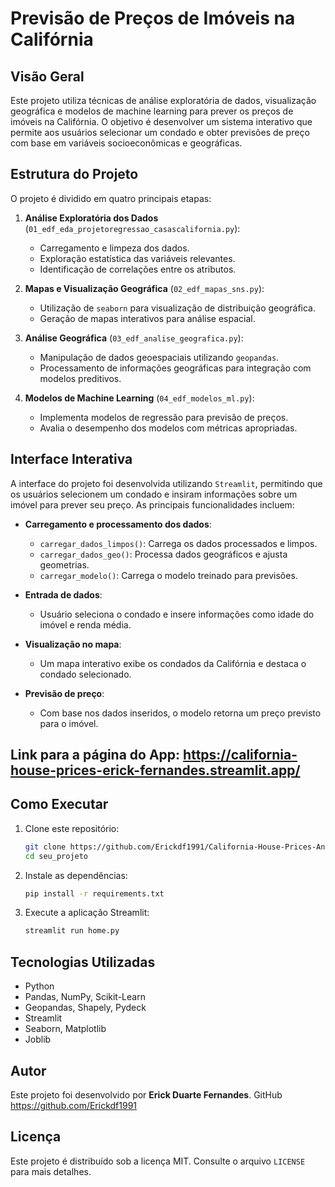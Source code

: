 # Previsão de Preços de Imóveis na Califórnia

## Visão Geral
Este projeto utiliza técnicas de análise exploratória de dados, visualização geográfica e modelos de machine learning para prever os preços de imóveis na Califórnia. O objetivo é desenvolver um sistema interativo que permite aos usuários selecionar um condado e obter previsões de preço com base em variáveis socioeconômicas e geográficas.

## Estrutura do Projeto

O projeto é dividido em quatro principais etapas:

1. **Análise Exploratória dos Dados** (`01_edf_eda_projetoregressao_casascalifornia.py`):
   - Carregamento e limpeza dos dados.
   - Exploração estatística das variáveis relevantes.
   - Identificação de correlações entre os atributos.

2. **Mapas e Visualização Geográfica** (`02_edf_mapas_sns.py`):
   - Utilização de `seaborn` para visualização de distribuição geográfica.
   - Geração de mapas interativos para análise espacial.

3. **Análise Geográfica** (`03_edf_analise_geografica.py`):
   - Manipulação de dados geoespaciais utilizando `geopandas`.
   - Processamento de informações geográficas para integração com modelos preditivos.

4. **Modelos de Machine Learning** (`04_edf_modelos_ml.py`):
   - Implementa modelos de regressão para previsão de preços.
   - Avalia o desempenho dos modelos com métricas apropriadas.

## Interface Interativa

A interface do projeto foi desenvolvida utilizando `Streamlit`, permitindo que os usuários selecionem um condado e insiram informações sobre um imóvel para prever seu preço. As principais funcionalidades incluem:

- **Carregamento e processamento dos dados**:
  - `carregar_dados_limpos()`: Carrega os dados processados e limpos.
  - `carregar_dados_geo()`: Processa dados geográficos e ajusta geometrias.
  - `carregar_modelo()`: Carrega o modelo treinado para previsões.

- **Entrada de dados**:
  - Usuário seleciona o condado e insere informações como idade do imóvel e renda média.

- **Visualização no mapa**:
  - Um mapa interativo exibe os condados da Califórnia e destaca o condado selecionado.

- **Previsão de preço**:
  - Com base nos dados inseridos, o modelo retorna um preço previsto para o imóvel.

## Link para a página do App: https://california-house-prices-erick-fernandes.streamlit.app/

## Como Executar

1. Clone este repositório:
   ```bash
   git clone https://github.com/Erickdf1991/California-House-Prices-Analysis.git
   cd seu_projeto
   ```

2. Instale as dependências:
   ```bash
   pip install -r requirements.txt
   ```

3. Execute a aplicação Streamlit:
   ```bash
   streamlit run home.py
   ```

## Tecnologias Utilizadas
- Python
- Pandas, NumPy, Scikit-Learn
- Geopandas, Shapely, Pydeck
- Streamlit
- Seaborn, Matplotlib
- Joblib

## Autor
Este projeto foi desenvolvido por **Erick Duarte Fernandes**. GitHub https://github.com/Erickdf1991

## Licença
Este projeto é distribuído sob a licença MIT. Consulte o arquivo `LICENSE` para mais detalhes.
